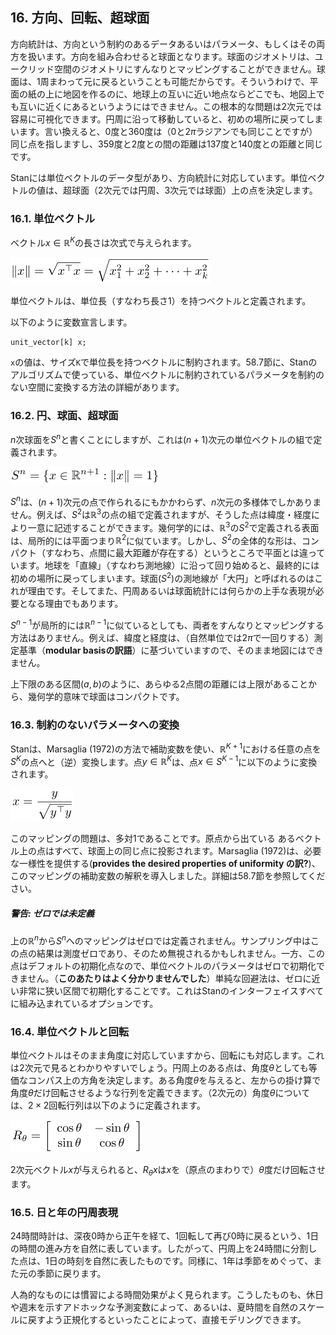 ## 16. 方向、回転、超球面

方向統計は、方向という制約のあるデータあるいはパラメータ、もしくはその両方を扱います。方向を組み合わせると球面となります。球面のジオメトリは、ユークリッド空間のジオメトリにすんなりとマッピングすることができません。球面は、1周まわって元に戻るということも可能だからです。そういうわけで、平面の紙の上に地図を作るのに、地球上の互いに近い地点ならどこでも、地図上でも互いに近くにあるというようにはできません。この根本的な問題は2次元では容易に可視化できます。円周に沿って移動していると、初めの場所に戻ってしまいます。言い換えると、0度と360度は（0と$2\pi$ラジアンでも同じことですが）同じ点を指しますし、359度と2度との間の距離は137度と140度との距離と同じです。

Stanには単位ベクトルのデータ型があり、方向統計に対応しています。単位ベクトルの値は、超球面（2次元では円周、3次元では球面）上の点を決定します。

### 16.1. 単位ベクトル

ベクトル$x \in \mathbb{R}^K$の長さは次式で与えられます。

![$$ \|x\| = \sqrt{x^{\top} x} = \sqrt{x_1^2 + x_2^2 + \cdots + x_k^2} $$](fig/fig01.png)

単位ベクトルは、単位長（すなわち長さ1）を持つベクトルと定義されます。

以下のように変数宣言します。

```
unit_vector[k] x;
```

`x`の値は、サイズ`K`で単位長を持つベクトルに制約されます。58.7節に、Stanのアルゴリズムで使っている、単位ベクトルに制約されているパラメータを制約のない空間に変換する方法の詳細があります。

### 16.2. 円、球面、超球面

$n$次球面を$S^n$と書くことにしますが、これは$(n+1)$次元の単位ベクトルの組で定義されます。

![$$ S^n = \{x \in \mathbb{R}^{n+1} : \|x\| = 1\} $$](fig/fig02.png)

$S^n$は、$(n+1)$次元の点で作られるにもかかわらず、$n$次元の多様体でしかありません。例えば、$S^2$は$\mathbb{R}^3$の点の組で定義されますが、そうした点は緯度・経度により一意に記述することができます。幾何学的には、$\mathbb{R}^3$の$S^2$で定義される表面は、局所的には平面つまり$\mathbb{R}^2$に似ています。しかし、$S^2$の全体的な形は、コンパクト（すなわち、点間に最大距離が存在する）というところで平面とは違っています。地球を「直線」（すなわち測地線）に沿って回り始めると、最終的には初めの場所に戻ってしまいます。球面($S^2$)の測地線が「大円」と呼ばれるのはこれが理由です。そしてまた、円周あるいは球面統計には何らかの上手な表現が必要となる理由でもあります。

$S^{n-1}$が局所的には$\mathbb{R}^{n-1}$に似ているとしても、両者をすんなりとマッピングする方法はありません。例えば、緯度と経度は、（自然単位では$2\pi$で一回りする）測定基準（**modular basisの訳語**）に基づいていますので、そのまま地図にはできません。

上下限のある区間$(a,b)$のように、あらゆる2点間の距離には上限があることから、幾何学的意味で球面はコンパクトです。

### 16.3. 制約のないパラメータへの変換

Stanは、Marsaglia (1972)の方法で補助変数を使い、$\mathbb{R}^{K+1}$における任意の点を$S^K$の点へと（逆）変換します。点$y \in \mathbb{R}^K$は、点$x \in S^{K-1}$に以下のように変換されます。

![$$ x = \frac{y}{\sqrt{y^{\top} y}} $$](fig/fig03.png)

このマッピングの問題は、多対1であることです。原点から出ている あるベクトル上の点はすべて、球面上の同じ点に投影されます。Marsaglia (1972)は、必要な一様性を提供する(**provides the desired properties of uniformity の訳?**)、このマッピングの補助変数の解釈を導入しました。詳細は58.7節を参照してください。

##### 警告: ゼロでは未定義

上の$\mathbb{R}^n$から$S^n$へのマッピングはゼロでは定義されません。サンプリング中はこの点の結果は測度ゼロであり、そのため無視されるかもしれません。一方、この点はデフォルトの初期化点なので、単位ベクトルのパラメータはゼロで初期化できません。（**このあたりはよく分かりませんでした**）単純な回避法は、ゼロに近い非常に狭い区間で初期化することです。これはStanのインターフェイスすべてに組み込まれているオプションです。

### 16.4. 単位ベクトルと回転

単位ベクトルはそのまま角度に対応していますから、回転にも対応します。これは2次元で見るとわかりやすいでしょう。円周上のある点は、角度$\theta$としても等価なコンパス上の方角を決定します。ある角度$\theta$を与えると、左からの掛け算で角度$\theta$だけ回転させるような行列を定義できます。（2次元の）角度$\theta$については、$2 \times 2$回転行列は以下のように定義されます。

![$$ R_{\theta} = \left[\begin{array}{cc} \cos\theta & -\sin\theta \\ \sin\theta & \cos\theta \end{array}\right] $$](fig/fig04.png)

2次元ベクトル$x$が与えられると、$R_\theta x$は$x$を（原点のまわりで）$\theta$度だけ回転させます。

### 16.5. 日と年の円周表現

24時間時計は、深夜0時から正午を経て、1回転して再び0時に戻るという、1日の時間の進み方を自然に表しています。したがって、円周上を24時間に分割した点は、1日の時刻を自然に表したものです。同様に、1年は季節をめぐって、また元の季節に戻ります。

人為的なものには慣習による時間効果がよく見られます。こうしたものも、休日や週末を示すアドホックな予測変数によって、あるいは、夏時間を自然のスケールに戻すよう正規化するといったことによって、直接モデリングできます。
